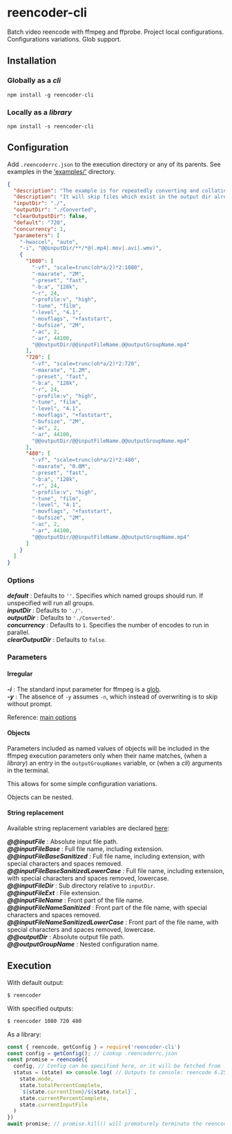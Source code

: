 # reencoder-cli

Batch video reencode with ffmpeg and ffprobe. Project local configurations. Configurations variations. Glob support.

## Installation
### Globally as a *cli*

`npm install -g reencoder-cli`

### Locally as a *library*

`npm install -s reencoder-cli`

## Configuration

Add `.reencoderrc.json` to the execution directory or any of its parents. 
See examples in the ['examples/'](https://github.com/oliverfoster/reencoder-cli/tree/master/examples) directory.
```json
{
  "description": "The example is for repeatedly converting and collating videos in nested subdirectories to a uniform format, 1080p, 720p or 480p.",
  "description": "It will skip files which exist in the output dir already and it will not clear the output folder.",
  "inputDir": "./",
  "outputDir": "./Converted",
  "clearOutputDir": false,
  "default": "720",
  "concurrency": 1,
  "parameters": [
    "-hwaccel", "auto",
    "-i", "@@inputDir/**/*@(.mp4|.mov|.avi|.wmv)",
    {
      "1080": [
        "-vf", "scale=trunc(oh*a/2)*2:1080",
        "-maxrate", "2M",
        "-preset", "fast",
        "-b:a", "128k",
        "-r", 24,
        "-profile:v", "high",
        "-tune", "film",
        "-level", "4.1",
        "-movflags", "+faststart",
        "-bufsize", "2M",
        "-ac", 2,
        "-ar", 44100,
        "@@outputDir/@@inputFileName.@@outputGroupName.mp4"
      ],
      "720": [
        "-vf", "scale=trunc(oh*a/2)*2:720",
        "-maxrate", "1.2M",
        "-preset", "fast",
        "-b:a", "128k",
        "-r", 24,
        "-profile:v", "high",
        "-tune", "film",
        "-level", "4.1",
        "-movflags", "+faststart",
        "-bufsize", "2M",
        "-ac", 2,
        "-ar", 44100,
        "@@outputDir/@@inputFileName.@@outputGroupName.mp4"
      ],
      "480": [
        "-vf", "scale=trunc(oh*a/2)*2:480",
        "-maxrate", "0.8M",
        "-preset", "fast",
        "-b:a", "128k",
        "-r", 24,
        "-profile:v", "high",
        "-tune", "film",
        "-level", "4.1",
        "-movflags", "+faststart",
        "-bufsize", "2M",
        "-ac", 2,
        "-ar", 44100,
        "@@outputDir/@@inputFileName.@@outputGroupName.mp4"
      ]
    }
  ]
}
```

### Options
**_default_** : Defaults to `''`. Specifies which named groups should run. If unspecified will run all groups.<br>
**_inputDir_** : Defaults to `'./'`.<br>
**_outputDir_** : Defaults to `'./Converted'`.<br>
**_concurrency_** : Defaults to `1`. Specifies the number of encodes to run in parallel.<br>
**_clearOutputDir_** : Defaults to `false`.<br>

### Parameters

#### Irregular

**_-i_** : The standard input parameter for ffmpeg is a [glob](https://github.com/isaacs/node-glob).<br>
**_-y_** : The absence of `-y` assumes `-n`, which instead of overwriting is to skip without prompt.

Reference: [main options](http://ffmpeg.org/ffmpeg.html#Main-options)

#### Objects

Parameters included as named values of objects will be included in the ffmpeg execution parameters only when their name matches, (when a *library*) an entry in the `outputGroupNames` variable, or (when a *cli*) arguments in the terminal.<br>

This allows for some simple configuration variations.<br>

Objects can be nested.<br>

#### String replacement
Available string replacement variables are declared [here](https://github.com/oliverfoster/reencoder-cli/blob/c710b8b4c97586bec612ca480561679294c7ab2b/app/parameters.js#L93-L103):

**_@@inputFile_** : Absolute input file path.<br>
**_@@inputFileBase_** : Full file name, including extension.<br>
**_@@inputFileBaseSanitized_** : Full file name, including extension, with special characters and spaces removed.<br>
**_@@inputFileBaseSanitizedLowerCase_** : Full file name, including extension, with special characters and spaces removed, lowercase.<br>
**_@@inputFileDir_** : Sub directory relative to `inputDir`.<br>
**_@@inputFileExt_** : File extension.<br>
**_@@inputFileName_** : Front part of the file name.<br>
**_@@inputFileNameSanitized_** : Front part of the file name, with special characters and spaces removed.<br>
**_@@inputFileNameSanitizedLowerCase_** : Front part of the file name, with special characters and spaces removed, lowercase.<br>
**_@@outputDir_** : Absolute output file path.<br>
**_@@outputGroupName_** : Nested configuration name.<br>


## Execution

With default output:
```sh
$ reencoder
```

With specified outputs:
```sh
$ reencoder 1080 720 480
```

As a library:
```js
const { reencode, getConfig } = require('reencoder-cli')
const config = getConfig(); // Lookup .reencoderrc.json
const promise = reencode({
  config, // Config can be specified here, or it will be fetched from .reencoderrc.json through parent directories
  status = (state) => console.log( // Outputs to console: reencode 6.25% 1/3 18.75% nested/one.mp4
    state.mode,
    state.totalPercentComplete,
    `${state.currentItem}/${state.total}`,
    state.currentPercentComplete,
    state.currentInputFile
  )
})
await promise; // promise.kill() will prematurely terminate the reencoding
```
